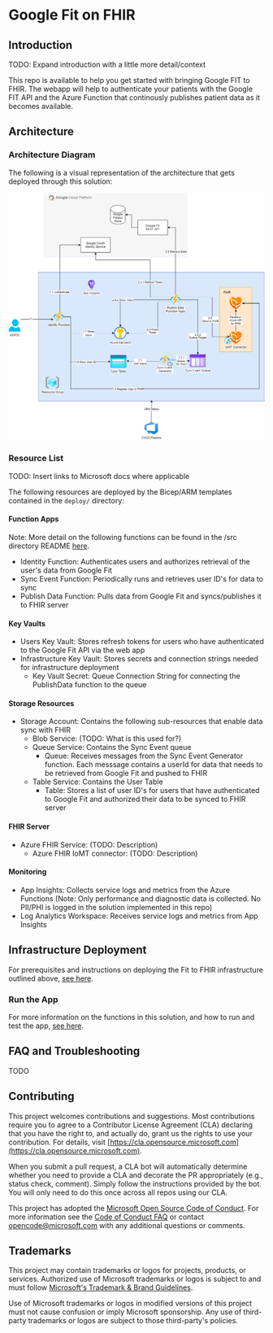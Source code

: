# Google Fit on FHIR

## Introduction

TODO: Expand introduction with a little more detail/context

This repo is available to help you get started with bringing Google FIT to FHIR. The webapp will help to authenticate your patients with the Google FIT API and the Azure Function that continously publishes patient data as it becomes available.

## Architecture

### Architecture Diagram

The following is a visual representation of the architecture that gets deployed through this solution:

![Architecture Diagram](./media/original-architecture-diagram.png)

### Resource List

TODO: Insert links to Microsoft docs where applicable

The following resources are deployed by the Bicep/ARM templates contained in the `deploy/` directory:

#### Function Apps

Note: More detail on the following functions can be found in the /src directory README [here](./src/README.md).

* Identity Function: Authenticates users and authorizes retrieval of the user's data from Google Fit
* Sync Event Function: Periodically runs and retrieves user ID's for data to sync
* Publish Data Function: Pulls data from Google Fit and syncs/publishes it to FHIR server

#### Key Vaults

* Users Key Vault: Stores refresh tokens for users who have authenticated to the Google Fit API via the web app
* Infrastructure Key Vault: Stores secrets and connection strings needed for infrastructure deployment
    * Key Vault Secret: Queue Connection String for connecting the PublishData function to the queue

#### Storage Resources

* Storage Account: Contains the following sub-resources that enable data sync with FHIR
    * Blob Service: (TODO: What is this used for?)
    * Queue Service: Contains the Sync Event queue
        * Queue: Receives messages from the Sync Event Generator function.  Each messsage contains a userId for data that needs to be retrieved from Google Fit and pushed to FHIR
    * Table Service: Contains the User Table
        * Table: Stores a list of user ID's for users that have authenticated to Google Fit and authorized their data to be synced to FHIR server

#### FHIR Server

* Azure FHIR Service: (TODO: Description)
    * Azure FHIR IoMT connector: (TODO: Description)

#### Monitoring

* App Insights: Collects service logs and metrics from the Azure Functions (Note: Only performance and diagnostic data is collected.  No PII/PHI is logged in the solution implemented in this repo)
* Log Analytics Workspace: Receives service logs and metrics from App Insights

## Infrastructure Deployment

For prerequisites and instructions on deploying the Fit to FHIR infrastructure outlined above, [see here](./deploy/README.md).

### Run the App

For more information on the functions in this solution, and how to run and test the app, [see here](./src/README.md).

## FAQ and Troubleshooting

TODO

## Contributing

This project welcomes contributions and suggestions.  Most contributions require you to agree to a Contributor License Agreement (CLA) declaring that you have the right to, and actually do, grant us the rights to use your contribution. For details, visit [https://cla.opensource.microsoft.com](https://cla.opensource.microsoft.com).

When you submit a pull request, a CLA bot will automatically determine whether you need to provide a CLA and decorate the PR appropriately (e.g., status check, comment). Simply follow the instructions provided by the bot. You will only need to do this once across all repos using our CLA.

This project has adopted the [Microsoft Open Source Code of Conduct](https://opensource.microsoft.com/codeofconduct/). For more information see the [Code of Conduct FAQ](https://opensource.microsoft.com/codeofconduct/faq/) or contact [opencode@microsoft.com](mailto:opencode@microsoft.com) with any additional questions or comments.

## Trademarks

This project may contain trademarks or logos for projects, products, or services. Authorized use of Microsoft trademarks or logos is subject to and must follow [Microsoft's Trademark & Brand Guidelines](https://www.microsoft.com/en-us/legal/intellectualproperty/trademarks/usage/general).

Use of Microsoft trademarks or logos in modified versions of this project must not cause confusion or imply Microsoft sponsorship. Any use of third-party trademarks or logos are subject to those third-party's policies.
